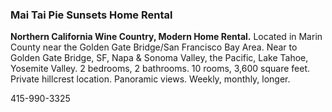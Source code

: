 ### Mai Tai Pie Sunsets Home Rental

**Northern California Wine Country, Modern Home Rental.**
Located in Marin County near the Golden Gate Bridge/San Francisco Bay Area. Near to Golden Gate Bridge, SF, Napa & Sonoma Valley, the Pacific, Lake Tahoe, Yosemite Valley. 2 bedrooms, 2 bathrooms. 10 rooms, 3,600 square feet. Private hillcrest location. Panoramic views. Weekly, monthly, longer. 

415-990-3325
